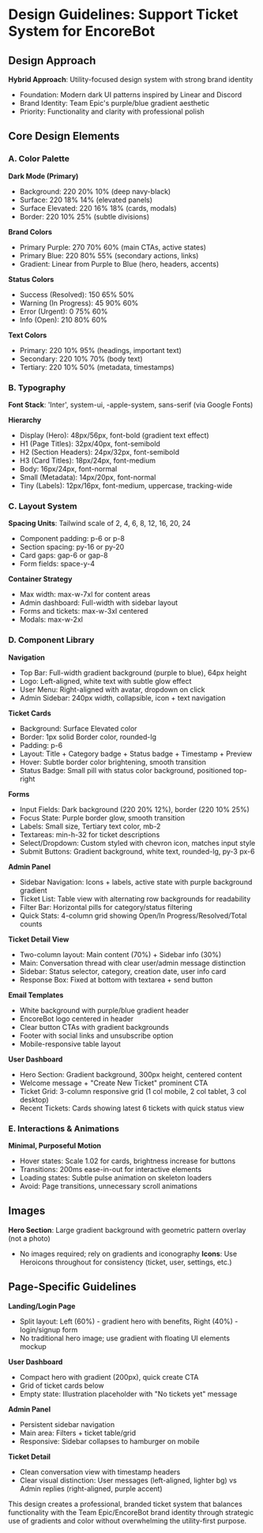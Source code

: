 # Design Guidelines: Support Ticket System for EncoreBot

## Design Approach
**Hybrid Approach**: Utility-focused design system with strong brand identity
- Foundation: Modern dark UI patterns inspired by Linear and Discord
- Brand Identity: Team Epic's purple/blue gradient aesthetic
- Priority: Functionality and clarity with professional polish

## Core Design Elements

### A. Color Palette

**Dark Mode (Primary)**
- Background: 220 20% 10% (deep navy-black)
- Surface: 220 18% 14% (elevated panels)
- Surface Elevated: 220 16% 18% (cards, modals)
- Border: 220 10% 25% (subtle divisions)

**Brand Colors**
- Primary Purple: 270 70% 60% (main CTAs, active states)
- Primary Blue: 220 80% 55% (secondary actions, links)
- Gradient: Linear from Purple to Blue (hero, headers, accents)

**Status Colors**
- Success (Resolved): 150 65% 50%
- Warning (In Progress): 45 90% 60%
- Error (Urgent): 0 75% 60%
- Info (Open): 210 80% 60%

**Text Colors**
- Primary: 220 10% 95% (headings, important text)
- Secondary: 220 10% 70% (body text)
- Tertiary: 220 10% 50% (metadata, timestamps)

### B. Typography
**Font Stack**: 'Inter', system-ui, -apple-system, sans-serif (via Google Fonts)

**Hierarchy**
- Display (Hero): 48px/56px, font-bold (gradient text effect)
- H1 (Page Titles): 32px/40px, font-semibold
- H2 (Section Headers): 24px/32px, font-semibold
- H3 (Card Titles): 18px/24px, font-medium
- Body: 16px/24px, font-normal
- Small (Metadata): 14px/20px, font-normal
- Tiny (Labels): 12px/16px, font-medium, uppercase, tracking-wide

### C. Layout System
**Spacing Units**: Tailwind scale of 2, 4, 6, 8, 12, 16, 20, 24
- Component padding: p-6 or p-8
- Section spacing: py-16 or py-20
- Card gaps: gap-6 or gap-8
- Form fields: space-y-4

**Container Strategy**
- Max width: max-w-7xl for content areas
- Admin dashboard: Full-width with sidebar layout
- Forms and tickets: max-w-3xl centered
- Modals: max-w-2xl

### D. Component Library

**Navigation**
- Top Bar: Full-width gradient background (purple to blue), 64px height
- Logo: Left-aligned, white text with subtle glow effect
- User Menu: Right-aligned with avatar, dropdown on click
- Admin Sidebar: 240px width, collapsible, icon + text navigation

**Ticket Cards**
- Background: Surface Elevated color
- Border: 1px solid Border color, rounded-lg
- Padding: p-6
- Layout: Title + Category badge + Status badge + Timestamp + Preview
- Hover: Subtle border color brightening, smooth transition
- Status Badge: Small pill with status color background, positioned top-right

**Forms**
- Input Fields: Dark background (220 20% 12%), border (220 10% 25%)
- Focus State: Purple border glow, smooth transition
- Labels: Small size, Tertiary text color, mb-2
- Textareas: min-h-32 for ticket descriptions
- Select/Dropdown: Custom styled with chevron icon, matches input style
- Submit Buttons: Gradient background, white text, rounded-lg, py-3 px-6

**Admin Panel**
- Sidebar Navigation: Icons + labels, active state with purple background gradient
- Ticket List: Table view with alternating row backgrounds for readability
- Filter Bar: Horizontal pills for category/status filtering
- Quick Stats: 4-column grid showing Open/In Progress/Resolved/Total counts

**Ticket Detail View**
- Two-column layout: Main content (70%) + Sidebar info (30%)
- Main: Conversation thread with clear user/admin message distinction
- Sidebar: Status selector, category, creation date, user info card
- Response Box: Fixed at bottom with textarea + send button

**Email Templates**
- White background with purple/blue gradient header
- EncoreBot logo centered in header
- Clear button CTAs with gradient backgrounds
- Footer with social links and unsubscribe option
- Mobile-responsive table layout

**User Dashboard**
- Hero Section: Gradient background, 300px height, centered content
- Welcome message + "Create New Ticket" prominent CTA
- Ticket Grid: 3-column responsive grid (1 col mobile, 2 col tablet, 3 col desktop)
- Recent Tickets: Cards showing latest 6 tickets with quick status view

### E. Interactions & Animations
**Minimal, Purposeful Motion**
- Hover states: Scale 1.02 for cards, brightness increase for buttons
- Transitions: 200ms ease-in-out for interactive elements
- Loading states: Subtle pulse animation on skeleton loaders
- Avoid: Page transitions, unnecessary scroll animations

## Images
**Hero Section**: Large gradient background with geometric pattern overlay (not a photo)
- No images required; rely on gradients and iconography
**Icons**: Use Heroicons throughout for consistency (ticket, user, settings, etc.)

## Page-Specific Guidelines

**Landing/Login Page**
- Split layout: Left (60%) - gradient hero with benefits, Right (40%) - login/signup form
- No traditional hero image; use gradient with floating UI elements mockup

**User Dashboard**
- Compact hero with gradient (200px), quick create CTA
- Grid of ticket cards below
- Empty state: Illustration placeholder with "No tickets yet" message

**Admin Panel**
- Persistent sidebar navigation
- Main area: Filters + ticket table/grid
- Responsive: Sidebar collapses to hamburger on mobile

**Ticket Detail**
- Clean conversation view with timestamp headers
- Clear visual distinction: User messages (left-aligned, lighter bg) vs Admin replies (right-aligned, purple accent)

This design creates a professional, branded ticket system that balances functionality with the Team Epic/EncoreBot brand identity through strategic use of gradients and color without overwhelming the utility-first purpose.